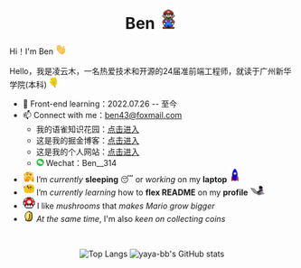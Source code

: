 <h1 align="center">Ben
	<div align="center" style="display: inline-block;">
		<img src="README.assets/Mario_Hello_Big.gif" alt="GIF" style="width:35px;" />
	</div>
</h1>



Hi！I'm Ben <img src="README.assets/Hi.gif" alt="img" style="width:20px;" />

Hello，我是凌云木，一名热爱技术和开源的24届准前端工程师，就读于广州新华学院(本科) <img src="README.assets/wave.gif" alt="GIF" style="width:20px;" />

- 🌱 Front-end learning：2022.07.26 -- 至今
- 📫 Connect with me：[ben43@foxmail.com](mailto:ben43@foxmail.com)
  - 我的语雀知识花园：[点击进入](https://www.yuque.com/ben43)
  - 这是我的掘金博客：[点击进入](https://juejin.cn/user/1451788217357559)
  - 这是我的个人网站：[点击进入](https://ben314.top)
  - <img src="README.assets/微信.png" alt="微信" style="width:13px;" /> Wechat：Ben__314
- <img src="README.assets/hmm.gif" alt="GIF" style="width:20px;" /> I’m *currently* **sleeping** 😴 or *working* on my **laptop** <img src="README.assets/Rocket.gif" alt="img" style="width:20px;" />
- <img src="README.assets/happy.gif" alt="GIF" style="width:20px;" /> I’m *currently learning* how to **flex README** on my **profile** <img src="README.assets/编程猫.gif" alt="img" style="width:25px;" />
- <img src="README.assets/powerup.gif" alt="GIF" style="width:21px;" /> I like *mushrooms* that *makes Mario grow bigger*
- <img src="README.assets/coin.gif" alt="GIF" style="width:20px;" /> *At the same time*, I'm also *keen on collecting coins*

​	

<div align="center">
<span>
    <img src="https://github-readme-stats.vercel.app/api/top-langs/?username=Benn314&layout=compact&title_color=007bff&text_color=e7e7e7&icon_color=007bff&bg_color=171c28" alt="Top Langs" height=190 style="border:0"/>
</span><span>
    <img src="https://github-readme-stats.vercel.app/api?username=Benn314&show_icons=true&show_icons=true&title_color=007bff&text_color=e7e7e7&icon_color=007bff&bg_color=171c28" alt="yaya-bb's GitHub stats" height=190/>
</span>
</div>

